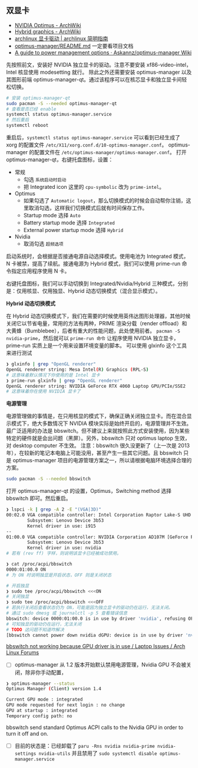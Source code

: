 ## 双显卡

- [NVIDIA Optimus - ArchWiki](https://wiki.archlinux.org/title/NVIDIA_Optimus)
- [Hybrid graphics - ArchWiki](https://wiki.archlinux.org/title/Hybrid_graphics)
- [archlinux 显卡驱动 | archlinux 简明指南](https://arch.icekylin.online/guide/rookie/graphic-driver.html#%E5%8F%8C%E6%98%BE%E5%8D%A1-%E6%A0%B8%E6%98%BE-%E7%8B%AC%E6%98%BE)
- [optimus-manager/README.md](https://github.com/Askannz/optimus-manager/blob/master/README.md)
  一定要看项目文档
- [A guide to power management options · Askannz/optimus-manager Wiki](https://github.com/Askannz/optimus-manager/wiki/A-guide--to-power-management-options)

先按照前文，安装好 NVIDIA 独立显卡的驱动。注意不要安装 xf86-video-intel，Intel 核显使用 modesetting 就行。
除此之外还需要安装 optimus-manager 以及其图形前端 optimus-manager-qt。通过该程序可以在核芯显卡和独立显卡间轻松切换。

```bash
# 安装 optimus-manager-qt
sudo pacman -S --needed optimus-manager-qt
# 查看是否已经 enable
systemctl status optimus-manager.service
# 然后重启
systemctl reboot
```

重启后，`systemctl status optimus-manager.service` 可以看到已经生成了 xorg 的配置文件 `/etc/X11/xorg.conf.d/10-optimus-manager.conf`。
optimus-manager 的配置文件在 `/etc/optimus-manager/optimus-manager.conf`。
打开 optimus-manager-qt，右键托盘图标，设置：

- 常规
  - 勾选 `系统启动时启动`
  - 把 Integrated icon 这里的 `cpu-symbolic` 改为 `prime-intel`。
- Optimus
  - 如果勾选了 `Automatic logout`，那么切换模式的时候会自动帮你注销，这里取消勾选，这样我们切换模式后就有时间保存工作。
  - Startup mode 选择 `Auto`
  - Battery startup mode 选择 `Integrated`
  - External power startup mode 选择 `Hybrid`
- Nvidia
  - 取消勾选 `超频选项`

启动系统时，会根据是否接通电源自动选择模式。使用电池为 Integrated 模式，N 卡被禁，提高了续航。接通电源为 Hybrid 模式，我们可以使用 prime-run 命令指定应用程序使用 N 卡。

右键托盘图标，我们可以手动切换到 Integrated/Nvidia/Hybrid 三种模式，分别是：仅用核显、仅用独显、Hybrid 动态切换模式（混合显示模式）。

**Hybrid 动态切换模式**

在 Hybrid 动态切换模式下，我们在需要的时候使用英伟达图形处理器，其他时候关闭它以节省电量，常用的方法有两种，PRIME 渲染分载（render offload）和大黄蜂（Bumblebee），后者有重大的性能问题，此处使用前者。
`pacman -S nvidia-prime`，然后就可以 `prime-run 命令` 让程序使用 NVIDIA 独立显卡，prime-run 实质上是一个用来设置环境变量的脚本。
可以使用 glxinfo 这个工具来进行测试

```bash
❯ glxinfo | grep "OpenGL renderer"
OpenGL renderer string: Mesa Intel(R) Graphics (RPL-S)
# 这意味着默认情况下你使用的是 Intel 显卡
❯ prime-run glxinfo | grep "OpenGL renderer"
OpenGL renderer string: NVIDIA GeForce RTX 4060 Laptop GPU/PCIe/SSE2
# 这意味着你在使用 NVIDIA 显卡了
```

**电源管理**

电源管理做的事情是，在只用核显的模式下，确保正确关闭独立显卡。而在混合显示模式下，绝大多数情况下 NVIDIA 模块实际是始终开启的，电源管理并不生效。
最广泛适用的办法是 bbswitch。但不建议上来就按照此方式安装使用，因为某些特定的硬件就是会出问题（黑屏）。另外，bbswitch 只对 optimus laptop 生效，对 desktop computer 不生效。
注意：bbswitch 很久没更新了（上一次是 2013 年），在较新的笔记本电脑上可能没用，甚至产生一些其它问题。且 bbswitch 只是 optimus-manager 项目的电源管理方案之一，所以请根据电脑环境选择合理的方案。

```bash
sudo pacman -S --needed bbswitch
```

打开 optimus-manager-qt 的设置，Optimus，Switching method 选择 bbswitch 即可。然后重启。

```bash
❯ lspci -k | grep -A 2 -E "(VGA|3D)"
00:02.0 VGA compatible controller: Intel Corporation Raptor Lake-S UHD Graphics (rev 04)
        Subsystem: Lenovo Device 3b53
        Kernel driver in use: i915
--
01:00.0 VGA compatible controller: NVIDIA Corporation AD107M [GeForce RTX 4060 Max-Q / Mobile] (rev a1)
        Subsystem: Lenovo Device 3b53
        Kernel driver in use: nvidia
# 若有 (rev ff) 字样，则说明该显卡已经被成功禁用。

❯ cat /proc/acpi/bbswitch
0000:01:00.0 ON
# 为 ON 时说明独显是开启状态，OFF 则是关闭状态

# 开启独显
❯ sudo tee /proc/acpi/bbswitch <<<ON
# 关闭独显
❯ sudo tee /proc/acpi/bbswitch <<<OFF
# 若执行关闭后查看状态仍为 ON，可能是因为独立显卡的驱动仍在运行，无法关闭。
# 通过 sudo dmesg 或 journalctl -p 5 查看错误信息
bbswitch: device 0000:01:00.0 is in use by driver 'nvidia', refusing OFF
# 可知独显的驱动仍在运行，无法关闭
# TODO 这问题不知道咋解决
[bbswitch cannot power down nvidia dGPU: device is in use by driver 'nvidia', refusing OFF - English / Install/Boot/Login - openSUSE Forums](https://forums.opensuse.org/t/bbswitch-cannot-power-down-nvidia-dgpu-device-is-in-use-by-driver-nvidia-refusing-off/136923/14)
```

[bbswitch not working because GPU driver is in use / Laptop Issues / Arch Linux Forums](https://bbs.archlinux.org/viewtopic.php?id=265311)

- [ ] optimus-manager 从 1.2 版本开始默认禁用电源管理，Nvidia GPU 不会被关闭，除非你手动配置，

```bash
❯ optimus-manager --status
Optimus Manager (Client) version 1.4

Current GPU mode : integrated
GPU mode requested for next login : no change
GPU at startup : integrated
Temporary config path: no
```

bbswitch send standard Optimus ACPI calls to the Nvidia GPU in order to turn it off and on.

- [ ] 目前的状态是：已经卸载了 `paru -Rns nvidia nvidia-prime nvidia-settings nvidia-utils` 并且禁用了 `sudo systemctl disable optimus-manager.service`
